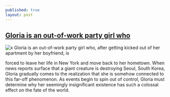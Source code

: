 ```yaml
---
published: true
layout: post
---
```

## [Gloria is an out-of-work party girl who](http://liveart.work)
![x]({{site.baseurl}}/1.jpg)
Gloria is an out-of-work party girl who, after getting kicked out of her apartment by her boyfriend, is

forced to leave her life in New York and move back to her hometown. When news reports surface that a giant creature is destroying Seoul, South Korea, Gloria gradually comes to the realization that she is somehow connected to this far-off phenomenon. As events begin to spin out of control, Gloria must determine why her seemingly insignificant existence has such a colossal effect on the fate of the world.

